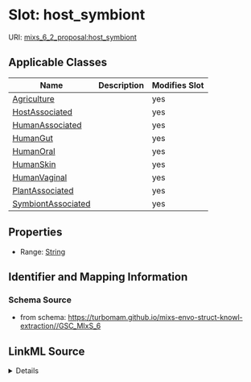 # Slot: host_symbiont

URI: [mixs_6_2_proposal:host_symbiont](https://turbomam.github.io/mixs-envo-struct-knowl-extraction/host_symbiont)



<!-- no inheritance hierarchy -->




## Applicable Classes

| Name | Description | Modifies Slot |
| --- | --- | --- |
[Agriculture](Agriculture.md) |  |  yes  |
[HostAssociated](HostAssociated.md) |  |  yes  |
[HumanAssociated](HumanAssociated.md) |  |  yes  |
[HumanGut](HumanGut.md) |  |  yes  |
[HumanOral](HumanOral.md) |  |  yes  |
[HumanSkin](HumanSkin.md) |  |  yes  |
[HumanVaginal](HumanVaginal.md) |  |  yes  |
[PlantAssociated](PlantAssociated.md) |  |  yes  |
[SymbiontAssociated](SymbiontAssociated.md) |  |  yes  |







## Properties

* Range: [String](String.md)





## Identifier and Mapping Information







### Schema Source


* from schema: https://turbomam.github.io/mixs-envo-struct-knowl-extraction//GSC_MIxS_6




## LinkML Source

<details>
```yaml
name: host_symbiont
title: observed host symbionts
notes:
- host
- host.
- observed
- symbiosis
from_schema: https://turbomam.github.io/mixs-envo-struct-knowl-extraction//GSC_MIxS_6
rank: 1000
alias: host_symbiont
domain_of:
- Agriculture
- HostAssociated
- HumanAssociated
- HumanGut
- HumanOral
- HumanSkin
- HumanVaginal
- PlantAssociated
- SymbiontAssociated
range: string
required: false
recommended: false

```
</details>